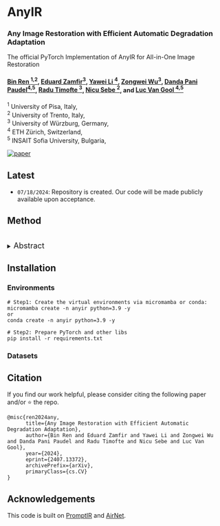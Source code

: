 # AnyIR
### Any Image Restoration with Efficient Automatic Degradation Adaptation

The official PyTorch Implementation of AnyIR for All-in-One Image Restoration


#### [Bin Ren <sup>1,2</sup>](https://amazingren.github.io/), [Eduard Zamfir<sup>3</sup>](https://eduardzamfir.github.io), [Yawei Li <sup>4</sup>](https://yaweili.bitbucket.io/), [Zongwei Wu<sup>3</sup>](https://sites.google.com/view/zwwu/accueil), [Danda Pani Paudel<sup>4,5</sup>](https://people.ee.ethz.ch/~paudeld/), [Radu Timofte <sup>3</sup>](https://www.informatik.uni-wuerzburg.de/computervision/), [Nicu Sebe <sup>2</sup>](https://scholar.google.com/citations?user=stFCYOAAAAAJ&hl=en), and [Luc Van Gool <sup>4,5</sup>](https://scholar.google.com/citations?user=TwMib_QAAAAJ&hl=en)

<sup>1</sup> University of Pisa, Italy, <br>
<sup>2</sup> University of Trento, Italy, <br>
<sup>3</sup> University of Würzburg, Germany, <br>
<sup>4</sup> ETH Zürich, Switzerland, <br>
<sup>5</sup> INSAIT Sofia University, Bulgaria, <br>

[![paper](https://img.shields.io/badge/arXiv-Paper-<COLOR>.svg)](https://arxiv.org/pdf/2407.13372)
<!-- [![project](https://img.shields.io/badge/project-page-brightgreen)](https://eduardzamfir.github.io/daair/) -->


## Latest
- `07/18/2024`: Repository is created. Our code will be made publicly available upon acceptance. 


## Method
<br>
<details>
  <summary>
  <font size="+1">Abstract</font>
  </summary>
Reconstructing missing details from degraded low-quality inputs poses a significant challenge. Recent progress in image restoration has demonstrated the efficacy of learning large models capable of addressing various degradations simultaneously. 
With the emergence of mobile devices, there is a growing demand for an efficient model to restore any degraded image for better perceptual quality. However, existing models often require specific learning modules tailored for each degradation, resulting in complex architectures and high computation costs. Different from previous work, in this paper, we propose a unified manner to achieve joint embedding by leveraging the inherent similarities across various degradations for efficient and comprehensive restoration. Specifically, we first dig into the sub-latent space of each input to analyze the key components and reweight their contributions in a gated manner. The intrinsic awareness is further integrated with contextualized attention in an X-shaped scheme, maximizing local-global intertwining. Extensive comparison on benchmarking all-in-one restoration setting validates our efficiency and effectiveness, i.e., our network sets new SOTA records while reducing model complexity by approximately \textbf{-82\%} in trainable parameters and \textbf{-85\%} in FLOPs. Our code will be made publicly available upon acceptance.
</details>


## Installation

### Environments
```
# Step1: Create the virtual environments via micromamba or conda:
micromamba create -n anyir python=3.9 -y
or
conda create -n anyir python=3.9 -y

# Step2: Prepare PyTorch and other libs
pip install -r requirements.txt

```


### Datasets




## Citation

If you find our work helpful, please consider citing the following paper and/or ⭐ the repo.
```
@misc{ren2024any,
      title={Any Image Restoration with Efficient Automatic Degradation Adaptation}, 
      author={Bin Ren and Eduard Zamfir and Yawei Li and Zongwei Wu and Danda Pani Paudel and Radu Timofte and Nicu Sebe and Luc Van Gool},
      year={2024},
      eprint={2407.13372},
      archivePrefix={arXiv},
      primaryClass={cs.CV}
}
```


## Acknowledgements

This code is built on [PromptIR](https://github.com/va1shn9v/PromptIR) and [AirNet](https://github.com/XLearning-SCU/2022-CVPR-AirNet).